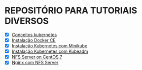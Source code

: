 # REPOSITÓRIO PARA TUTORIAIS DIVERSOS

- [x] [Conceitos kubernetes](https://github.com/galenothiago/tutoriais/blob/master/conceitos-kubernetes.md)
- [x] [Instalação Docker CE](https://github.com/galenothiago/tutoriais/blob/master/docker.md)
- [x] [Instalação Kubernetes com Minikube](https://github.com/galenothiago/tutoriais/blob/master/minikube.md)
- [x] [Instalação Kubernetes com Kubeadm](https://github.com/galenothiago/tutoriais/blob/master/kubeadm.md)
- [x] [NFS Server on CentOS 7](https://github.com/galenothiago/tutoriais/blob/master/nfs-server.md)
- [x] [Nginx com NFS Server](https://github.com/galenothiago/tutoriais/blob/master/nginx-nfs.md)
